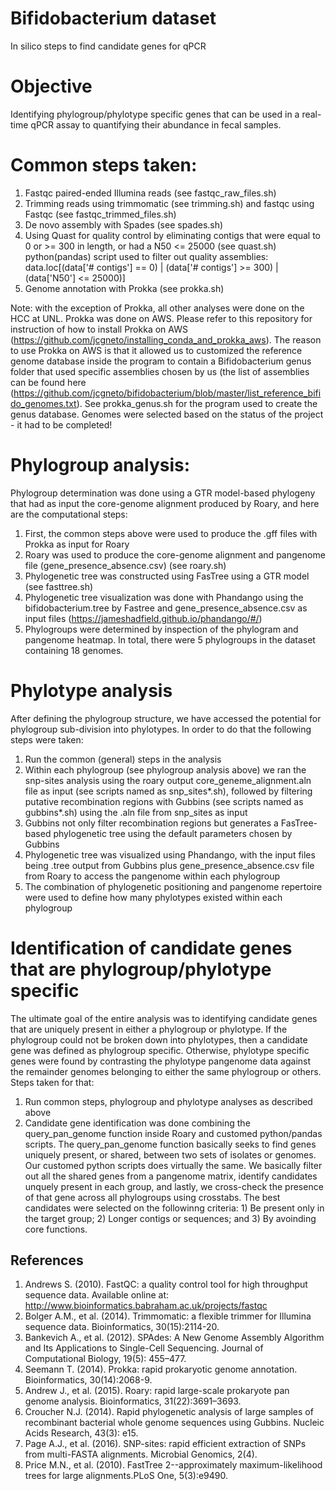 # Bifidobacterium dataset
In silico steps to find candidate genes for qPCR 

# Objective

Identifying phylogroup/phylotype specific genes that can be used in a real-time qPCR assay to quantifying their abundance
in fecal samples.

# Common steps taken:

1. Fastqc paired-ended Illumina reads (see fastqc_raw_files.sh)
2. Trimming reads using trimmomatic (see trimming.sh) and fastqc using Fastqc (see fastqc_trimmed_files.sh)
3. De novo assembly with Spades (see spades.sh)
4. Using Quast for quality control by eliminating contigs that were equal to 0 or >= 300 in length, or had a N50 <= 25000
        (see quast.sh)
        python(pandas) script used to filter out quality assemblies:
        data.loc[(data['# contigs'] == 0) | (data['# contigs'] >= 300) | (data['N50'] <= 25000)]
5. Genome annotation with Prokka (see prokka.sh)

Note: with the exception of Prokka, all other analyses were done on the HCC at UNL. Prokka was done on AWS. Please refer to this repository for instruction of how to install Prokka on AWS (https://github.com/jcgneto/installing_conda_and_prokka_aws). The reason to use Prokka on AWS is that it allowed us to customized the reference genome database inside the program to contain a Bifidobacterium genus folder that used specific assemblies chosen by us (the list of assemblies can be found here (https://github.com/jcgneto/bifidobacterium/blob/master/list_reference_bifido_genomes.txt).
See prokka_genus.sh for the program used to create the genus database. Genomes were selected based on the status of the project - it had to be completed!

# Phylogroup analysis:

Phylogroup determination was done using a GTR model-based phylogeny that had as input the core-genome alignment produced
by Roary, and here are the computational steps:

1. First, the common steps above were used to produce the .gff files with Prokka as input for Roary
2. Roary was used to produce the core-genome alignment and pangenome file (gene_presence_absence.csv) (see roary.sh)
3. Phylogenetic tree was constructed using FasTree using a GTR model (see fasttree.sh)
4. Phylogenetic tree visualization was done with Phandango using the bifidobacterium.tree by Fastree and
    gene_presence_absence.csv as input files (https://jameshadfield.github.io/phandango/#/)
5. Phylogroups were determined by inspection of the phylogram and pangenome heatmap. In total, there were 5 phylogroups in
    the dataset containing 18 genomes.

# Phylotype analysis

After defining the phylogroup structure, we have accessed the potential for phylogroup sub-division into phylotypes.
In order to do that the following steps were taken:

1. Run the common (general) steps in the analysis
2. Within each phylogroup (see phylogroup analysis above) we ran the snp-sites analysis using the roary output core_geneme_alignment.aln file 
    as input (see scripts named as snp_sites*.sh),
    followed by filtering putative recombination regions with Gubbins (see scripts named as gubbins*.sh) using the 
    .aln file from snp_sites as input
3. Gubbins not only filter recombination regions but generates a FasTree-based phylogenetic tree using the default         parameters chosen by Gubbins
4. Phylogenetic tree was visualized using Phandango, with the input files being .tree output from Gubbins plus
    gene_presence_absence.csv file from Roary to access the pangenome within each phylogroup
5. The combination of phylogenetic positioning and pangenome repertoire were used to define how many phylotypes existed
    within each phylogroup
    
# Identification of candidate genes that are phylogroup/phylotype specific 

The ultimate goal of the entire analysis was to identifying candidate genes that are uniquely present in either a
phylogroup or phylotype. If the phylogroup could not be broken down into phylotypes, then a candidate gene was defined as
phylogroup specific. Otherwise, phylotype specific genes were found by contrasting the phylotype pangenome data against the remainder genomes belonging to either the same phylogroup or others. Steps taken for that:

1. Run common steps, phylogroup and phylotype analyses as described above
2. Candidate gene identification was done combining the query_pan_genome function inside Roary and customed python/pandas scripts. The query_pan_genome function basically seeks to find genes uniquely present, or shared, between two sets of isolates or genomes. Our customed python scripts does virtually the same. We basically filter out all the shared genes from a pangenome matrix, identify candidates unquely present in each group, and lastly, we cross-check the presence of that gene across all phylogroups using crosstabs. The best candidates were selected on the followinng criteria: 1) Be present only in the target group; 2) Longer contigs or sequences; and 3) By avoinding core functions.

## References

1. Andrews S. (2010). FastQC: a quality control tool for high throughput sequence data. Available online at: http://www.bioinformatics.babraham.ac.uk/projects/fastqc
2. Bolger A.M., et al. (2014). Trimmomatic: a flexible trimmer for Illumina sequence data. Bioinformatics, 30(15):2114-20. 
3. Bankevich A., et al. (2012). SPAdes: A New Genome Assembly Algorithm and Its Applications to Single-Cell Sequencing. Journal of Computational Biology, 19(5): 455–477.
4. Seemann T. (2014). Prokka: rapid prokaryotic genome annotation. Bioinformatics, 30(14):2068-9.
5. Andrew J., et al. (2015). Roary: rapid large-scale prokaryote pan genome analysis. Bioinformatics, 31(22):3691–3693.
6. Croucher N.J. (2014). Rapid phylogenetic analysis of large samples of recombinant bacterial whole genome sequences using Gubbins. Nucleic Acids Research, 43(3): e15. 
7. Page A.J., et al. (2016). SNP-sites: rapid efficient extraction of SNPs from multi-FASTA alignments. Microbial Genomics, 2(4).
8. Price M.N., et al. (2010). FastTree 2--approximately maximum-likelihood trees for large alignments.PLoS One, 5(3):e9490.
